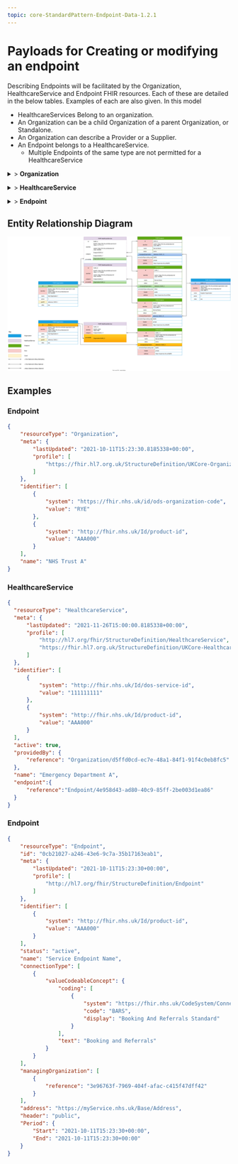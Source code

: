 ```yaml
---
topic: core-StandardPattern-Endpoint-Data-1.2.1
---
```


# Payloads for Creating or modifying an endpoint

Describing Endpoints will be facilitated by the Organization, HealthcareService and Endpoint FHIR resources. Each of these are detailed in the below tables. Examples of each are also given. In this model

*  HealthcareServices Belong to an organization.
*  An Organization can be a child Organization of a parent Organization, or Standalone.
*  An Organization can describe a Provider or a Supplier.
*  An Endpoint belongs to a HealthcareService.
	* Multiple Endpoints of the same type are not permitted for a HealthcareService



<details>
  <summary>> <b class="barslink">Organization</b></summary>
      <p>              
        <p>This resource will describe either the Organisation of the Provider or the Organisation of the Supplier managing an Endpoint</p>
        {{tree:https://fhir.hl7.org.uk/StructureDefinition/UKCore-Organization, hybrid}}
        </p>


| Data Item                                                      | Implementation Guidance                                                                                                                                                                                                                      | Necessity | Profile Cardinality | Example                                                              | Immutable |
|----------------------------------------------------------------|----------------------------------------------------------------------------------------------------------------------------------------------------------------------------------------------------------------------------------------------|-----------|---------------------|----------------------------------------------------------------------|-----------|
| Organization                                                   | https://fhir.hl7.org.uk/StructureDefinition/UKCore-Organization                                                                                                                                                                              |           |                     |                                                                      |           |
| Organization.id                                                | This MUST only be populated with an id generated by the Endpoint Catalogue in the synchronous HTTP response upon creation. Its necessity is applicable to all VERBS  bar POST                                                                | MUST      | 0.1                 | 236bb75d-90ef-461f-b71e-fde7f899802c                                 | Y         |
| Organization.meta                                              | https://www.hl7.org/fhir/resource.html#Meta                                                                                                                                                                                                  | MUST      |                     |                                                                      | Y         |
| Organization.meta.lastUpdated                                  | This MUST be supplied by the client with the time the resource is requested to be created or updated. If it is before the timestamp on the resource on an update, the request will be rejected. This is not the case for a DELETE operation. | MUST      |                     | 2021-11-26T15:00:00.8185338+00:00                                    | Y         |
| Organization.meta.profile                                      | This MUST be populated with the structure definition for the R4 Organization Resource                                                                                                                                                        | MUST      |                     | https://fhir.hl7.org.uk/StructureDefinition/UKCore-Organization      | Y         |
| Organization.identifier[1]                                     |                                                                                                                                                                                                                                              | MUST      |                     |                                                                      | Y         |
| Organization.identifier[0]                                     | This MUST Contain the identifier for Organization ODS code                                                                                                                                                                                   | MUST      |                     |                                                                      | Y         |
| Organization.identifier[0].system                              | This MUST be the ODS code system identifier https://fhir.nhs.uk/id/ods-organization-code                                                                                                                                                     | MUST      |                     | https://fhir.nhs.uk/id/ods-organization-code                         | Y         |
| Organization.identifier[0].value                               | The ODS code as a string.                                                                                                                                                                                                                    | MUST      |                     | AA01                                                                 | Y         |
| Organization.identifier[1]                                     | this MUST contain the identifier for  Product ID                                                                                                                                                                                             | MUST      |                     |                                                                      | Y         |
| Organization.identifier[1].system                              | this MUST be the Product ID system Identifier for  http://fhir.nhs.uk/Id/product-id                                                                                                                                                          | MUST      |                     | http://fhir.nhs.uk/Id/product-id                                     | Y         |
| Organization.identifier[1].value                               | The hexadecimal Product ID as a string.                                                                                                                                                                                                      | MUST      |                     | AAA000                                                               | Y         |
| Organization.name                                              | The name of the Organization                                                                                                                                                                                                                 | MUST      |                     | "NHS Trust A" OR "Supplier A"                                        | Y         |
| Organization.partOf                                            | If this Organization describes a child organisation, then the reference to the parent MUST be populated                                                                                                                                      | SHOULD    |                     |                                                                      | N         |
| Organization.partOf.reference                                  | the reference to the parent organization.                                                                                                                                                                                                    | SHOULD    |                     | Organization/d5ffd0cd-ec7e-48a1-84f1-91f4c0eb8fc5                    | N         |
| Organization.type                                              | Follow UK Core guidance for populating this element.                                                                                                                                                                                         | COULD     |                     |                                                                      | N         |
| Organization.type.ValueCodeableConcept                         | Follow UK Core guidance for populating this element.                                                                                                                                                                                         | COULD     |                     |                                                                      | N         |
| Organization.alias                                             | Follow UK Core guidance for populating this element.                                                                                                                                                                                         | COULD     |                     |                                                                      | N         |
| Organization.telecom                                           | Follow UK Core guidance for populating this element.                                                                                                                                                                                         | COULD     |                     |                                                                      | N         |
| Organization.address                                           | Follow UK Core guidance for populating this element.                                                                                                                                                                                         | COULD     |                     |                                                                      | N         |
| Organization.contact                                           | Follow UK Core guidance for populating this element.                                                                                                                                                                                         | COULD     |                     |                                                                      | N         |
| Organization.endpoint                                          | Not currently used in this implementation.                                                                                                                                                                                                   | COULD     |                     |                                                                      | N         |



</details>
<p>
<details>
  <summary>> <b class="barslink">HealthcareService</b></summary>
      <p>              
        <p>This Resource describes the healthcare service that the endpoint is serving.</p>
        {{tree:https://fhir.hl7.org.uk/StructureDefinition/UKCore-HealthcareService , hybrid}}
        </p>


| Data Item                                                      | Implementation Guidance                                                                                                                                                                                                                      | Necessity | Profile Cardinality | Example                                                              | Immutable |
|----------------------------------------------------------------|----------------------------------------------------------------------------------------------------------------------------------------------------------------------------------------------------------------------------------------------|-----------|---------------------|----------------------------------------------------------------------|-----------|
| HealthcareService                                              | https://fhir.hl7.org.uk/StructureDefinition/UKCore-HealthcareService                                                                                                                                                                         |           |                     |                                                                      |           |
| HealthcareService.id                                           | This MUST only be populated with an id generated by the Endpoint Catalogue in the synchronous HTTP response upon creation. Its necessity is applicable to all VERBS  bar POST                                                                | MUST      | 0.1                 | 236bb75d-90ef-461f-b71e-fde7f899802c                                 | Y         |
| HealthcareService.meta                                         | https://www.hl7.org/fhir/resource.html#Meta                                                                                                                                                                                                  | MUST      |                     |                                                                      | Y         |
| HealthcareService.meta.profile                                 | This MUST be populated with the structure definition for the R4 HealthcareService Resource                                                                                                                                                   | MUST      |                     | https://fhir.hl7.org.uk/StructureDefinition/UKCore-HealthcareService | Y         |
| HealthcareService.meta.lastUpdated                             | This MUST be supplied by the client with the time the resource is requested to be created or updated. If it is before the timestamp on the resource on an update, the request will be rejected. This is not the case for a DELETE operation. | MUST      |                     | 2021-11-26T15:00:00.8185338+00:00                                    | Y         |
| HealthcareService.identifier[1]                                |                                                                                                                                                                                                                                              | MUST      |                     |                                                                      | Y         |
| HealthcareService.identifier[0]                                | This MUST Contain the identifier for HealthcareService service ID                                                                                                                                                                            | MUST      |                     |                                                                      | Y         |
| HealthcareService.identifier[0].system                         | This MUST be the system used for the Service ID, in this example, DoS ID                                                                                                                                                                     | MUST      |                     | http://fhir.nhs.uk/Id/dos-service-id                                 | Y         |
| HealthcareService.identifier[0].value                          | The Service ID code as a string.                                                                                                                                                                                                             | MUST      |                     | 1122334455                                                           | Y         |
| HealthcareService.identifier[1]                                | this MUST contain the identifier for  Product ID                                                                                                                                                                                             | MUST      |                     | http://fhir.nhs.uk/Id/product-id                                     | Y         |
| HealthcareService.identifier[1].system                         | this MUST be the Product ID system Identifier for  http://fhir.nhs.uk/Id/product-id                                                                                                                                                          | MUST      |                     | AAA000                                                               | Y         |
| HealthcareService.identifier[1].value                          | The hexadecimal Product ID as a string.                                                                                                                                                                                                      | MUST      |                     |                                                                      | Y         |
| HealthcareService.active                                       | Whether this Service is Active and ready to accept requests.                                                                                                                                                                                 | MUST      |                     | TRUE                                                                 | Y         |
| HealthcareService.providedBy                                   | The provider Organization this HealthcareService is provided by.                                                                                                                                                                             | MUST      |                     |                                                                      | Y         |
| HealthcareService.providedBy.reference                         | A reference to the id of the Organization, this MUST exist.                                                                                                                                                                                  | MUST      |                     | Organization/d5ffd0cd-ec7e-48a1-84f1-91f4c0eb8fc5                    | Y         |
| HealthcareService.name                                         | The name of the HealthcareService                                                                                                                                                                                                            | MUST      |                     | Emergency Department A                                               | Y         |
| HealthcareService.endpoint                                     | A reference to the Endpoint associated to this HealthcareService. This MUST be a reference to the BaRS endpoint.                                                                                                                             | MUST      |                     |                                                                      | N         |
| HealthcareService.endpoint.reference                           | This MUST be a reference to the BaRS endpoint.                                                                                                                                                                                               | MUST      |                     | Endpoint/d5ffd0cd-ec7e-48a1-84f1-91f4c0eb8fc5                        | N         |
| HealthcareService.category                                     | Follow UK Core guidance for populating this element.                                                                                                                                                                                         | COULD     |                     |                                                                      | N         |
| HealthcareService.type                                         | Follow UK Core guidance for populating this element.                                                                                                                                                                                         | COULD     |                     |                                                                      | N         |
| HealthcareService.specialty                                    | Follow UK Core guidance for populating this element.                                                                                                                                                                                         | COULD     |                     |                                                                      | N         |
| HealthcareService.location                                     | Follow UK Core guidance for populating this element.                                                                                                                                                                                         | COULD     |                     |                                                                      | N         |
| HealthcareService.name                                         | Follow UK Core guidance for populating this element.                                                                                                                                                                                         | COULD     |                     |                                                                      | N         |
| HealthcareService.comment                                      | Follow UK Core guidance for populating this element.                                                                                                                                                                                         | COULD     |                     |                                                                      | N         |
| HealthcareService.extraDetails                                 | Follow UK Core guidance for populating this element.                                                                                                                                                                                         | COULD     |                     |                                                                      | N         |
| HealthcareService.photo                                        | Follow UK Core guidance for populating this element.                                                                                                                                                                                         | COULD     |                     |                                                                      | N         |
| HealthcareService.telecom                                      | Follow UK Core guidance for populating this element.                                                                                                                                                                                         | COULD     |                     |                                                                      | N         |
| HealthcareService.coverageArea                                 | Follow UK Core guidance for populating this element.                                                                                                                                                                                         | COULD     |                     |                                                                      | N         |
| HealthcareService.eligibility                                  | Follow UK Core guidance for populating this element.                                                                                                                                                                                         | COULD     |                     |                                                                      | N         |
| HealthcareService.serviceProvisionCode                         | Follow UK Core guidance for populating this element.                                                                                                                                                                                         | COULD     |                     |                                                                      | N         |
| HealthcareService.program                                      | Follow UK Core guidance for populating this element.                                                                                                                                                                                         | COULD     |                     |                                                                      | N         |
| HealthcareService.characteristic                               | Follow UK Core guidance for populating this element.                                                                                                                                                                                         | COULD     |                     |                                                                      | N         |
| HealthcareService.communication                                | Follow UK Core guidance for populating this element.                                                                                                                                                                                         | COULD     |                     |                                                                      | N         |
| HealthcareService.referralMethod                               | Follow UK Core guidance for populating this element.                                                                                                                                                                                         | COULD     |                     |                                                                      | N         |
| HealthcareService.appoiuntmentRequired                         | Follow UK Core guidance for populating this element.                                                                                                                                                                                         | COULD     |                     |                                                                      | N         |
| HealthcareService.availableTime                                | Follow UK Core guidance for populating this element.                                                                                                                                                                                         | COULD     |                     |                                                                      | N         |
| HealthcareService.notAvailable                                 | Follow UK Core guidance for populating this element.                                                                                                                                                                                         | COULD     |                     |                                                                      | N         |
| HealthcareService.availabilityExceptions                       | Follow UK Core guidance for populating this element.                                                                                                                                                                                         | COULD     |                     |                                                                      | N         |


</details>
<p>
<details>
  <summary>> <b class="barslink">Endpoint</b></summary>
      <p>              
        <p>This resource describes the endpoint itself including data around how to interact with it </p>
        {{tree:http://hl7.org/fhir/structuredefinition/endpoint, hybrid}}
        </p>



| Data Item                                                      | Implementation Guidance                                                                                                                                                                                                                      | Necessity | Profile Cardinality | Example                                                              | Immutable |
|----------------------------------------------------------------|----------------------------------------------------------------------------------------------------------------------------------------------------------------------------------------------------------------------------------------------|-----------|---------------------|----------------------------------------------------------------------|-----------|
| Endpoint                                                       | http://hl7.org/fhir/structuredefinition/endpoint                                                                                                                                                                                             |           |                     |                                                                      |           |
| Endpoint.id                                                    | This MUST only be populated with an id generated by the Endpoint Catalogue in the synchronous HTTP response upon creation. Its necessity is applicable to all VERBS  bar POST                                                                | MUST      | 0.1                 | 236bb75d-90ef-461f-b71e-fde7f899802c                                 | Y         |
| Endpoint.meta                                                  | https://www.hl7.org/fhir/resource.html#Meta                                                                                                                                                                                                  | MUST      |                     |                                                                      | Y         |
| Endpoint.meta.profile                                          | This MUST be populated with the structure definition for the R4 Endpoint Resource                                                                                                                                                            | MUST      |                     | https://fhir.hl7.org.uk/StructureDefinition/UKCore-Endpoint          | Y         |
| Endpoint.lastUpdated                                           | This MUST be supplied by the client with the time the resource is requested to be created or updated. If it is before the timestamp on the resource on an update, the request will be rejected. This is not the case for a DELETE operation. | MUST      |                     | 2021-11-26T15:00:00.8185338+00:00                                    | Y         |
| Endpoint.identifier[0]                                         | this MUST contain the identifier for  Product ID                                                                                                                                                                                             | MUST      |                     |                                                                      | Y         |
| Endpoint.identifier[0].system                                  | this MUST be the Product ID system Identifier for  http://fhir.nhs.uk/Id/product-id                                                                                                                                                          | MUST      |                     | http://fhir.nhs.uk/Id/product-id                                     | Y         |
| Endpoint.identifier[0].value                                   | The hexadecimal Product ID as a string.                                                                                                                                                                                                      | MUST      |                     | AAA000                                                               | Y         |
| Endpoint.status                                                | Whether this Service is Active and ready to accept requests. This MUST be inline with  the HealthcareService.active value                                                                                                                    | MUST      |                     | active                                                               | Y         |
| Endpoint.managingOrganization                                  | The Provider or Supplier Organization that manages this Endpoint. This DOES NOT need to match HealthcareService.providedBy.                                                                                                                  | MUST      |                     |                                                                      | Y         |
| Endpoint.managingOrganization.reference                        | A reference to the id of the Organization, this MUST exist.                                                                                                                                                                                  | MUST      |                     | Organization/51ab1d8b-72c3-4ca0-877c-b5f73faf36b5                    | Y         |
| Endpoint.connectionType                                        |                                                                                                                                                                                                                                              | MUST      |                     |                                                                      | Y         |
| Endpoint.connectionType.valueCodeableConcept                   |                                                                                                                                                                                                                                              |           |                     |                                                                      | Y         |
| Endpoint.connectionType.valueCodeableConcept.coding[0]         | This MUST define the type of connection this endpoint supports. In this Instance describing a BaRS endpoint.                                                                                                                                 | MUST      |                     |                                                                      | Y         |
| Endpoint.connectionType.valueCodeableConcept.coding[0].system  | MUST be  https://fhir.nhs.uk/CodeSystem/ConnectionTypes                                                                                                                                                                                      | MUST      |                     | https://fhir.nhs.uk/CodeSystem/ConnectionTypes                       | Y         |
| Endpoint.connectionType.valueCodeableConcept.coding[0].code    | MUST be "BARS"                                                                                                                                                                                                                               | MUST      |                     | BARS                                                                 | Y         |
| Endpoint.connectionType.valueCodeableConcept.coding[0].display | MUST be  "Booking And Referrals Standard"                                                                                                                                                                                                    | MUST      |                     | Booking And Referrals Standard                                       | Y         |
| Endpoint.connectionType.valueCodeableConcept.text              | MUST be "Booking and Referrals"                                                                                                                                                                                                              | MUST      |                     | Booking and Referrals                                                | Y         |
| Endpoint.address                                               | This MUST be the receiving systems base URL for BARS.                                                                                                                                                                                        | MUST      |                     | https://MyBaseServerAddress.nhs.uk/FHIR/R4                           | Y         |
| Endpoint.name                                                  | The name of this Endpoint, defined by the service                                                                                                                                                                                            | MUST      |                     | Emergency Department B - BaRS Endpoint                               | Y         |
| Endpoint.header                                                | Defines whether this endpoint is public or private.                                                                                                                                                                                          | COULD     |                     | public                                                               | N         |
| Endpoint.Period                                                | Interval the endpoint is expected to be operational                                                                                                                                                                                          | MUST      |                     |                                                                      | Y         |
| Endpoint.Period.Start                                          | Date from which the endpoint is active.                                                                                                                                                                                                      | MUST      |                     | 2024-11-26T15:00:00.8185338+00:00                                    | Y         |
| Endpoint.Period.End                                            | Date from the endpoint is inactive.                                                                                                                                                                                                          | COULD     |                     | 2028-11-26T15:00:00.8185338+00:00                                    | N         |
| Endpoint.contact                                               | Follow UK Core guidance for populating this element.                                                                                                                                                                                         | COULD     |                     |                                                                      | N         |
| Endpoint.payloadType                                           | Follow UK Core guidance for populating this element.                                                                                                                                                                                         | COULD     |                     |                                                                      | N         |
| Endpoint.payloadMimeType                                       | Follow UK Core guidance for populating this element.                                                                                                                                                                                         | COULD     |                     |                                                                      | N         |



</details>
<p>

## Entity Relationship Diagram

<a href="https://raw.githubusercontent.com/NHSDigital/booking-and-referral-media/master/src/images/EntityMaps/EntityMapEndpointCatalogue-1.0.0.svg" target="_blank"><img src="https://raw.githubusercontent.com/NHSDigital/booking-and-referral-media/master/src/images/EntityMaps/EntityMapEndpointCatalogue-1.0.0.svg" width="1200"></img></a>

## Examples

### Endpoint 
```json
{
	"resourceType": "Organization",
	"meta": {
		"lastUpdated": "2021-10-11T15:23:30.8185338+00:00",
		"profile": [
			"https://fhir.hl7.org.uk/StructureDefinition/UKCore-Organization"
		]
	},
	"identifier": [
		{
			"system": "https://fhir.nhs.uk/id/ods-organization-code",
			"value": "RYE"
		},
		{
			"system": "http://fhir.nhs.uk/Id/product-id",
			"value": "AAA000"
		}
	],
	"name": "NHS Trust A"
}
```

### HealthcareService 
```json
{
  "resourceType": "HealthcareService",
  "meta": {
      "lastUpdated": "2021-11-26T15:00:00.8185338+00:00",
      "profile": [
          "http://hl7.org/fhir/StructureDefinition/HealthcareService",
          "https://fhir.hl7.org.uk/StructureDefinition/UKCore-HealthcareService"
      ]
  },
  "identifier": [
      {
          "system": "http://fhir.nhs.uk/Id/dos-service-id",
          "value": "111111111"
      },
      {
          "system": "http://fhir.nhs.uk/Id/product-id",
          "value": "AAA000"
      }
  ],
  "active": true,
  "providedBy": {
      "reference": "Organization/d5ffd0cd-ec7e-48a1-84f1-91f4c0eb8fc5"
  },
  "name": "Emergency Department A",
  "endpoint":{
      "reference":"Endpoint/4e958d43-ad80-40c9-85ff-2be003d1ea86"
  }
}
```

### Endpoint 
```json
{
	"resourceType": "Endpoint",
	"id": "0cb21027-a246-43e6-9c7a-35b17163eab1",
	"meta": {
		"lastUpdated": "2021-10-11T15:23:30+00:00",
		"profile": [
			"http://hl7.org/fhir/StructureDefinition/Endpoint"
		]
	},
	"identifier": [
		{
			"system": "http://fhir.nhs.uk/Id/product-id",
			"value": "AAA000"
		}
	],
	"status": "active",
	"name": "Service Endpoint Name",
	"connectionType": [
		{
			"valueCodeableConcept": {
				"coding": [
					{
						"system": "https://fhir.nhs.uk/CodeSystem/ConnectionTypes",
						"code": "BARS",
						"display": "Booking And Referrals Standard"
					}
				],
				"text": "Booking and Referrals"
			}
		}
	],
	"managingOrganization": [
		{
			"reference": "3e96763f-7969-404f-afac-c415f47dff42"
		}
	],
	"address": "https://myService.nhs.uk/Base/Address",
	"header": "public",
	"Period": {
		"Start": "2021-10-11T15:23:30+00:00",
		"End": "2021-10-11T15:23:30+00:00"
	}
}
```